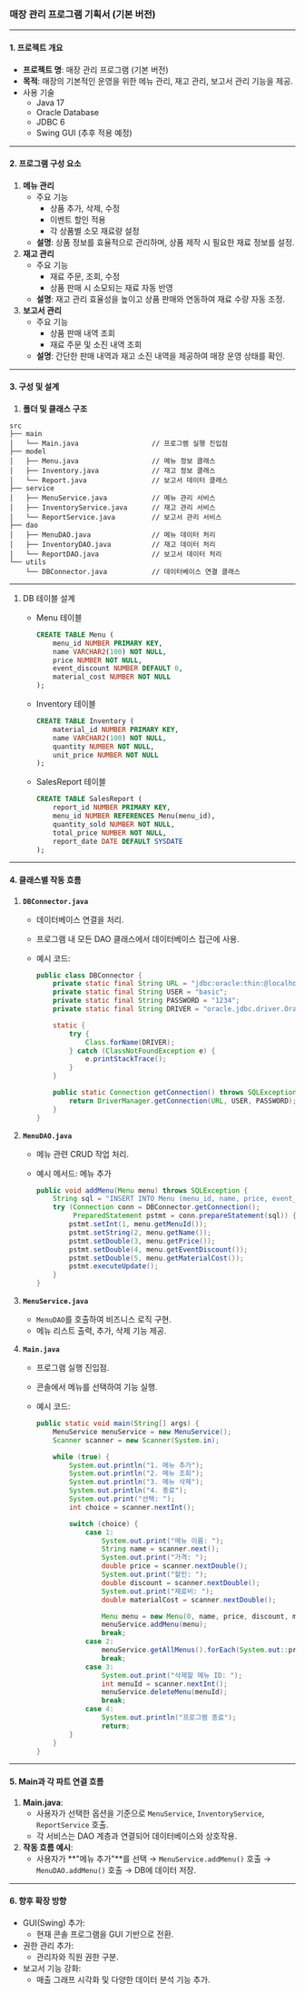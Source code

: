 ### **매장 관리 프로그램 기획서 (기본 버전)**

------

#### **1. 프로젝트 개요**

- **프로젝트 명**: 매장 관리 프로그램 (기본 버전)
- **목적**: 매장의 기본적인 운영을 위한 메뉴 관리, 재고 관리, 보고서 관리 기능을 제공.
- 사용 기술
  - Java 17
  - Oracle Database
  - JDBC 6
  - Swing GUI (추후 적용 예정)

------

#### **2. 프로그램 구성 요소**

1. **메뉴 관리**
   - 주요 기능
     - 상품 추가, 삭제, 수정
     - 이벤트 할인 적용
     - 각 상품별 소모 재료량 설정
   - **설명**: 상품 정보를 효율적으로 관리하며, 상품 제작 시 필요한 재료 정보를 설정.
2. **재고 관리**
   - 주요 기능
     - 재료 주문, 조회, 수정
     - 상품 판매 시 소모되는 재료 자동 반영
   - **설명**: 재고 관리 효율성을 높이고 상품 판매와 연동하여 재료 수량 자동 조정.
3. **보고서 관리**
   - 주요 기능
     - 상품 판매 내역 조회
     - 재료 주문 및 소진 내역 조회
   - **설명**: 간단한 판매 내역과 재고 소진 내역을 제공하여 매장 운영 상태를 확인.

------

#### **3. 구성 및 설계**

1. **폴더 및 클래스 구조**

```less
src
├── main
│   └── Main.java                  // 프로그램 실행 진입점
├── model
│   ├── Menu.java                  // 메뉴 정보 클래스
│   ├── Inventory.java             // 재고 정보 클래스
│   └── Report.java                // 보고서 데이터 클래스
├── service
│   ├── MenuService.java           // 메뉴 관리 서비스
│   ├── InventoryService.java      // 재고 관리 서비스
│   └── ReportService.java         // 보고서 관리 서비스
├── dao
│   ├── MenuDAO.java               // 메뉴 데이터 처리
│   ├── InventoryDAO.java          // 재고 데이터 처리
│   └── ReportDAO.java             // 보고서 데이터 처리
└── utils
    └── DBConnector.java           // 데이터베이스 연결 클래스
```

------

1. DB 테이블 설계

   - Menu 테이블

     ```sql
     CREATE TABLE Menu (
         menu_id NUMBER PRIMARY KEY,
         name VARCHAR2(100) NOT NULL,
         price NUMBER NOT NULL,
         event_discount NUMBER DEFAULT 0,
         material_cost NUMBER NOT NULL
     );
     ```

   - Inventory 테이블

     ```sql
     CREATE TABLE Inventory (
         material_id NUMBER PRIMARY KEY,
         name VARCHAR2(100) NOT NULL,
         quantity NUMBER NOT NULL,
         unit_price NUMBER NOT NULL
     );
     ```

   - SalesReport 테이블

     ```sql
     CREATE TABLE SalesReport (
         report_id NUMBER PRIMARY KEY,
         menu_id NUMBER REFERENCES Menu(menu_id),
         quantity_sold NUMBER NOT NULL,
         total_price NUMBER NOT NULL,
         report_date DATE DEFAULT SYSDATE
     );
     ```

------

#### **4. 클래스별 작동 흐름**

1. **`DBConnector.java`**

   - 데이터베이스 연결을 처리.

   - 프로그램 내 모든 DAO 클래스에서 데이터베이스 접근에 사용.

   - 예시 코드:

     ```java
     public class DBConnector {
         private static final String URL = "jdbc:oracle:thin:@localhost:1521:xe";
         private static final String USER = "basic";
         private static final String PASSWORD = "1234";
         private static final String DRIVER = "oracle.jdbc.driver.OracleDriver";
     
         static {
             try {
                 Class.forName(DRIVER);
             } catch (ClassNotFoundException e) {
                 e.printStackTrace();
             }
         }
     
         public static Connection getConnection() throws SQLException {
             return DriverManager.getConnection(URL, USER, PASSWORD);
         }
     }
     ```

2. **`MenuDAO.java`**

   - 메뉴 관련 CRUD 작업 처리.

   - 예시 메서드: 메뉴 추가

     ```java
     public void addMenu(Menu menu) throws SQLException {
         String sql = "INSERT INTO Menu (menu_id, name, price, event_discount, material_cost) VALUES (?, ?, ?, ?, ?)";
         try (Connection conn = DBConnector.getConnection();
              PreparedStatement pstmt = conn.prepareStatement(sql)) {
             pstmt.setInt(1, menu.getMenuId());
             pstmt.setString(2, menu.getName());
             pstmt.setDouble(3, menu.getPrice());
             pstmt.setDouble(4, menu.getEventDiscount());
             pstmt.setDouble(5, menu.getMaterialCost());
             pstmt.executeUpdate();
         }
     }
     ```

3. **`MenuService.java`**

   - `MenuDAO`를 호출하여 비즈니스 로직 구현.
   - 메뉴 리스트 출력, 추가, 삭제 기능 제공.

4. **`Main.java`**

   - 프로그램 실행 진입점.

   - 콘솔에서 메뉴를 선택하여 기능 실행.

   - 예시 코드:

     ```java
     public static void main(String[] args) {
         MenuService menuService = new MenuService();
         Scanner scanner = new Scanner(System.in);
     
         while (true) {
             System.out.println("1. 메뉴 추가");
             System.out.println("2. 메뉴 조회");
             System.out.println("3. 메뉴 삭제");
             System.out.println("4. 종료");
             System.out.print("선택: ");
             int choice = scanner.nextInt();
     
             switch (choice) {
                 case 1:
                     System.out.print("메뉴 이름: ");
                     String name = scanner.next();
                     System.out.print("가격: ");
                     double price = scanner.nextDouble();
                     System.out.print("할인: ");
                     double discount = scanner.nextDouble();
                     System.out.print("재료비: ");
                     double materialCost = scanner.nextDouble();
     
                     Menu menu = new Menu(0, name, price, discount, materialCost);
                     menuService.addMenu(menu);
                     break;
                 case 2:
                     menuService.getAllMenus().forEach(System.out::println);
                     break;
                 case 3:
                     System.out.print("삭제할 메뉴 ID: ");
                     int menuId = scanner.nextInt();
                     menuService.deleteMenu(menuId);
                     break;
                 case 4:
                     System.out.println("프로그램 종료");
                     return;
             }
         }
     }
     ```

------

#### **5. Main과 각 파트 연결 흐름**

1. **Main.java**:
   - 사용자가 선택한 옵션을 기준으로 `MenuService`, `InventoryService`, `ReportService` 호출.
   - 각 서비스는 DAO 계층과 연결되어 데이터베이스와 상호작용.
2. **작동 흐름 예시**:
   - 사용자가 **"메뉴 추가"**를 선택 → `MenuService.addMenu()` 호출 → `MenuDAO.addMenu()` 호출 → DB에 데이터 저장.

------

#### **6. 향후 확장 방향**

- GUI(Swing) 추가:
  - 현재 콘솔 프로그램을 GUI 기반으로 전환.
- 권한 관리 추가:
  - 관리자와 직원 권한 구분.
- 보고서 기능 강화:
  - 매출 그래프 시각화 및 다양한 데이터 분석 기능 추가.
